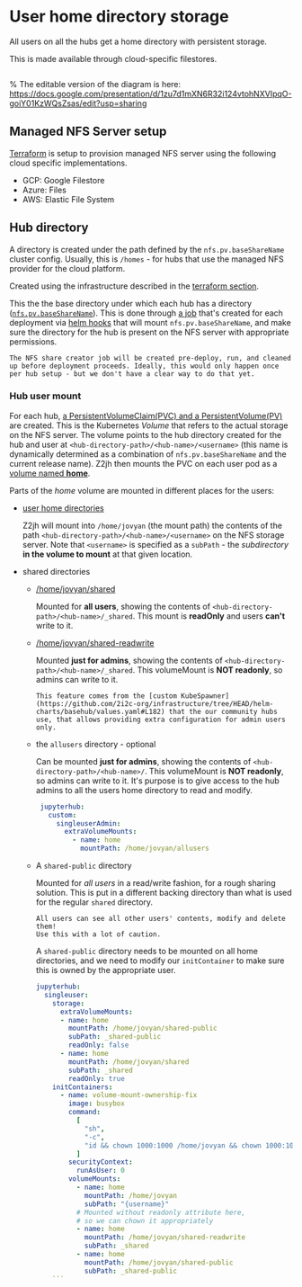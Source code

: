 # User home directory storage

All users on all the hubs get a home directory with persistent storage.

This is made available through cloud-specific filestores.

```{figure} ../../images/infrastructure-storage-layer.png
```

% The editable version of the diagram is here: https://docs.google.com/presentation/d/1zu7d1mXN6R32i124vtohNXVIpqO-goiY01KzWQsZsas/edit?usp=sharing

## Managed NFS Server setup

[Terraform](topic:terraform) is setup to provision managed NFS server using the following cloud specific implementations.

* GCP: Google Filestore
* Azure: Files
* AWS: Elastic File System

## Hub directory

A directory is created under the path defined by the `nfs.pv.baseShareName` cluster config.
Usually, this is `/homes` - for hubs that use the managed NFS provider for the cloud platform.

Created using the infrastructure described in the [terraform section](topic:terraform).


This the the base directory under which each hub has a directory ([`nfs.pv.baseShareName`](https://github.com/2i2c-org/infrastructure/tree/HEAD/helm-charts/basehub/values.yaml#L21)).
This is done through [a job](https://github.com/2i2c-org/infrastructure/tree/HEAD/helm-charts/basehub/templates/nfs-share-creator.yaml) that's created for each deployment via [helm hooks](https://helm.sh/docs/topics/charts_hooks/) that will mount `nfs.pv.baseShareName`, and make sure the directory for the hub is present on the NFS server with appropriate permissions.

  ```{note}
  The NFS share creator job will be created pre-deploy, run, and cleaned up before deployment proceeds. Ideally, this would only happen once per hub setup - but we don't have a clear way to do that yet.
  ```

### Hub user mount

For each hub, [a PersistentVolumeClaim(PVC) and a PersistentVolume(PV)](https://github.com/2i2c-org/infrastructure/tree/HEAD/helm-charts/basehub/templates/nfs.yaml) are created.
This is the Kubernetes *Volume* that refers to the actual storage on the NFS server.
The volume points to the hub directory created for the hub and user at `<hub-directory-path>/<hub-name>/<username>`
(this name is dynamically determined as a combination of `nfs.pv.baseShareName` and the current release name).
Z2jh then mounts the PVC on each user pod as a [volume named **home**](https://github.com/jupyterhub/zero-to-jupyterhub-k8s/tree/HEAD/jupyterhub/files/hub/jupyterhub_config.py#L277).

Parts of the *home* volume are mounted in different places for the users:
   * [user home directories](https://github.com/2i2c-org/infrastructure/tree/HEAD/helm-charts/basehub/values.yaml#L100)

     Z2jh will mount into `/home/jovyan` (the mount path) the contents of the path `<hub-directory-path>/<hub-name>/<username>` on the NFS storage server. Note that `<username>` is specified as a `subPath` - the *subdirectory* **in the volume to mount** at that given location.

   * shared directories
        * [/home/jovyan/shared](https://github.com/2i2c-org/infrastructure/tree/HEAD/helm-charts/basehub/values.yaml#L106-L109)

          Mounted for **all users**, showing the contents of `<hub-directory-path>/<hub-name>/_shared`. This mount is **readOnly** and users **can't** write to it.

        * [/home/jovyan/shared-readwrite](https://github.com/2i2c-org/infrastructure/tree/HEAD/helm-charts/basehub/values.yaml#L84-L86)

          Mounted **just for admins**, showing the contents of `<hub-directory-path>/<hub-name>/_shared`. This volumeMount is **NOT readonly**, so admins can write to it.

          ```{note}
          This feature comes from the [custom KubeSpawner](https://github.com/2i2c-org/infrastructure/tree/HEAD/helm-charts/basehub/values.yaml#L182) that the our community hubs use, that allows providing extra configuration for admin users only.
          ```
        *  the `allusers` directory - optional

           Can be mounted **just for admins**, showing the contents of `<hub-directory-path>/<hub-name>/`. This volumeMount is **NOT readonly**, so admins can write to it. It's purpose is to give access to the hub admins to all the users home directory to read and modify.

           ```yaml
            jupyterhub:
              custom:
                singleuserAdmin:
                  extraVolumeMounts:
                    - name: home
                      mountPath: /home/jovyan/allusers
            ```

        * A `shared-public` directory

          Mounted for *all users* in a read/write fashion, for a rough sharing
          solution. This is put in a different backing directory than what
          is used for the regular `shared` directory.

          ```{warning}
          All users can see all other users' contents, modify and delete them!
          Use this with a lot of caution.
          ```

          A `shared-public` directory needs to be mounted on all home directories,
          and we need to modify our `initContainer` to make sure this is owned
          by the appropriate user.

          ```yaml
          jupyterhub:
            singleuser:
              storage:
                extraVolumeMounts:
                - name: home
                  mountPath: /home/jovyan/shared-public
                  subPath: _shared-public
                  readOnly: false
                - name: home
                  mountPath: /home/jovyan/shared
                  subPath: _shared
                  readOnly: true
              initContainers:
                - name: volume-mount-ownership-fix
                  image: busybox
                  command:
                    [
                      "sh",
                      "-c",
                      "id && chown 1000:1000 /home/jovyan && chown 1000:1000 /home/jovyan/shared-readwrite && chown 1000:1000 /home/jovyan/shared-public && ls -lhd /home/jovyan ",
                    ]
                  securityContext:
                    runAsUser: 0
                  volumeMounts:
                    - name: home
                      mountPath: /home/jovyan
                      subPath: "{username}"
                    # Mounted without readonly attribute here,
                    # so we can chown it appropriately
                    - name: home
                      mountPath: /home/jovyan/shared-readwrite
                      subPath: _shared
                    - name: home
                      mountPath: /home/jovyan/shared-public
                      subPath: _shared-public
              ```
